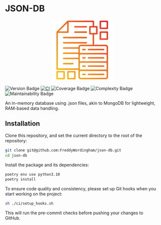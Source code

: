 # JSON-DB

<p align="center">
    <img src="./assets/icon.png" alt="json-db logo" width="200" height="200">
</p>

![Version Badge](https://img.shields.io/badge/version-0.0.0-gold)
[![CI](https://github.com/FreddyWordingham/json-db/actions/workflows/ci.yml/badge.svg)](https://github.com/FreddyWordingham/json-db/actions/workflows/ci.yml)
![Coverage Badge](https://img.shields.io/badge/test_coverage-80%25-brightgreen)
![Complexity Badge](https://img.shields.io/badge/complexity-A-cyan)
![Maintainability Badge](https://img.shields.io/badge/maintainability-100%25-blue)

An in-memory database using .json files, akin to MongoDB for lightweight, RAM-based data handling.

## Installation

Clone this repository, and set the current directory to the root of the repository:

```bash
git clone git@github.com:FreddyWordingham/json-db.git
cd json-db
```

Install the package and its dependencies:

```bash
poetry env use python3.10
poetry install
```

To ensure code quality and consistency, please set up Git hooks when you start working on the project:

```bash
sh ./ci/setup_hooks.sh
```

This will run the pre-commit checks before pushing your changes to GitHub.
